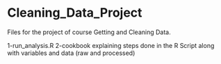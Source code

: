 Cleaning_Data_Project
=====================

Files for the project of course Getting and Cleaning Data.

1-run_analysis.R
2-cookbook explaining steps done in the R Script along with variables and data (raw and processed)
